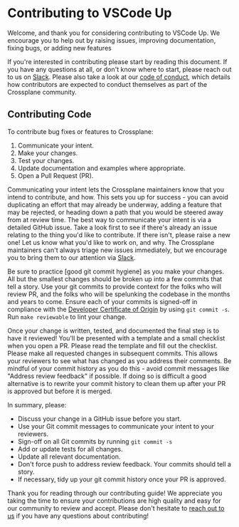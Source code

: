 # Contributing to VSCode Up

Welcome, and thank you for considering contributing to VSCode Up. We encourage 
you to help out by raising issues, improving documentation, fixing bugs, or 
adding new features

If you're interested in contributing please start by reading this document. If 
you have any questions at all, or don't know where to start, please reach out 
to us on [Slack]. Please also take a look at our [code of conduct], which 
details how contributors are expected to conduct themselves as part of the 
Crossplane community.

## Contributing Code
To contribute bug fixes or features to Crossplane:

1. Communicate your intent.
1. Make your changes.
1. Test your changes.
1. Update documentation and examples where appropriate.
1. Open a Pull Request (PR).

Communicating your intent lets the Crossplane maintainers know that you intend
to contribute, and how. This sets you up for success - you can avoid duplicating
an effort that may already be underway, adding a feature that may be rejected,
or heading down a path that you would be steered away from at review time. The
best way to communicate your intent is via a detailed GitHub issue. Take a look
first to see if there's already an issue relating to the thing you'd like to
contribute. If there isn't, please raise a new one! Let us know what you'd like
to work on, and why. The Crossplane maintainers can't always triage new issues
immediately, but we encourage you to bring them to our attention via [Slack].

Be sure to practice [good git commit hygiene] as you make your changes. All but
the smallest changes should be broken up into a few commits that tell a story.
Use your git commits to provide context for the folks who will review PR, and
the folks who will be spelunking the codebase in the months and years to come.
Ensure each of your commits is signed-off in compliance with the [Developer
Certificate of Origin] by using `git commit -s`. Run `make reviewable` to lint 
your change.

Once your change is written, tested, and documented the final step is to have it
reviewed! You'll be presented with a template and a small checklist when you
open a PR. Please read the template and fill out the checklist. Please make all
requested changes in subsequent commits. This allows your reviewers to see what
has changed as you address their comments. Be mindful of  your commit history as
you do this - avoid commit messages like "Address review feedback" if possible.
If doing so is difficult a good alternative is to rewrite your commit history to
clean them up after your PR is approved but before it is merged.

In summary, please:

* Discuss your change in a GitHub issue before you start.
* Use your Git commit messages to communicate your intent to your reviewers.
* Sign-off on all Git commits by running `git commit -s`
* Add or update tests for all changes.
* Update all relevant documentation.
* Don't force push to address review feedback. Your commits should tell a story.
* If necessary, tidy up your git commit history once your PR is approved.

Thank you for reading through our contributing guide! We appreciate you taking
the time to ensure your contributions are high quality and easy for our
community to review and accept. Please don't hesitate to [reach out to
us][Slack] if you have any questions about contributing!

<!-- Named Links -->
[code of conduct]: https://github.com/cncf/foundation/blob/master/code-of-conduct.md
[Developer Certificate of Origin]: https://github.com/apps/dco
[Slack]: https://crossplane.slack.com/messages/upbound/